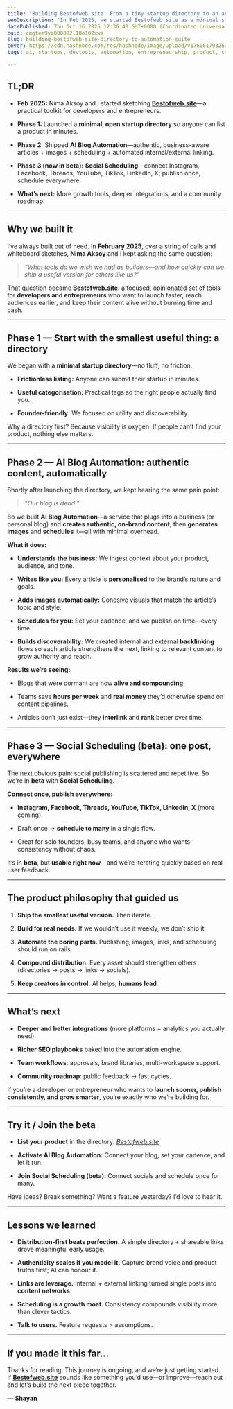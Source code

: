 ```yaml
---
title: "Building Bestofweb.site: From a tiny startup directory to an automation suite for founders"
seoDescription: "In Feb 2025, we started Bestofweb.site as a minimal startup directory. We then built AI blog automation and, now, a social scheduling tool."
datePublished: Thu Oct 16 2025 12:36:40 GMT+0000 (Coordinated Universal Time)
cuid: cmgtem9yz000002l18o102xwa
slug: building-bestofweb-site-directory-to-automation-suite
cover: https://cdn.hashnode.com/res/hashnode/image/upload/v1760617932673/c0ce6514-4d61-4ef6-9dbc-595393efde53.png
tags: ai, startups, devtools, automation, entrepreneurship, product, content-marketing

---
```


## TL;DR

* **Feb 2025:** Nima Aksoy and I started sketching [**Bestofweb.site**](http://Bestofweb.site)—a practical toolkit for developers and entrepreneurs.
    
* **Phase 1:** Launched a **minimal, open startup directory** so anyone can list a product in minutes.
    
* **Phase 2:** Shipped **AI Blog Automation**—authentic, business-aware articles + images + scheduling + automated internal/external linking.
    
* **Phase 3 (now in beta):** **Social Scheduling**—connect Instagram, Facebook, Threads, YouTube, TikTok, LinkedIn, X; publish once, schedule everywhere.
    
* **What’s next:** More growth tools, deeper integrations, and a community roadmap.
    

---

## Why we built it

I’ve always built out of need. In **February 2025**, over a string of calls and whiteboard sketches, **Nima Aksoy** and I kept asking the same question:

> *“What tools do we wish we had as builders—and how quickly can we ship a useful version for others like us?”*

That question became [**Bestofweb.site**](http://Bestofweb.site): a focused, opinionated set of tools for **developers and entrepreneurs** who want to launch faster, reach audiences earlier, and keep their content alive without burning time and cash.

---

## Phase 1 — Start with the smallest useful thing: a directory

We began with a **minimal startup directory**—no fluff, no friction.

* **Frictionless listing:** Anyone can submit their startup in minutes.
    
* **Useful categorisation:** Practical tags so the right people actually find you.
    
* **Founder-friendly:** We focused on utility and discoverability.
    

Why a directory first? Because visibility is oxygen. If people can’t find your product, nothing else matters.

---

## Phase 2 — AI Blog Automation: authentic content, automatically

Shortly after launching the directory, we kept hearing the same pain point:

> *“Our blog is dead.”*

So we built **AI Blog Automation**—a service that plugs into a business (or personal blog) and **creates authentic, on-brand content**, then **generates images** and **schedules** it—all with minimal overhead.

**What it does:**

* **Understands the business:** We ingest context about your product, audience, and tone.
    
* **Writes like you:** Every article is **personalised** to the brand’s nature and goals.
    
* **Adds images automatically:** Cohesive visuals that match the article’s topic and style.
    
* **Schedules for you:** Set your cadence, and we publish on time—every time.
    
* **Builds discoverability:** We created internal and external **backlinking** flows so each article strengthens the next, linking to relevant content to grow authority and reach.
    

**Results we’re seeing:**

* Blogs that were dormant are now **alive and compounding**.
    
* Teams save **hours per week** and **real money** they’d otherwise spend on content pipelines.
    
* Articles don’t just exist—they **interlink** and **rank** better over time.
    

---

## Phase 3 — Social Scheduling (beta): one post, everywhere

The next obvious pain: social publishing is scattered and repetitive. So we’re in **beta** with **Social Scheduling**.

**Connect once, publish everywhere:**

* **Instagram, Facebook, Threads, YouTube, TikTok, LinkedIn, X** (more coming).
    
* Draft once → **schedule to many** in a single flow.
    
* Great for solo founders, busy teams, and anyone who wants consistency without chaos.
    

It’s in **beta**, but **usable right now**—and we’re iterating quickly based on real user feedback.

---

## The product philosophy that guided us

1. **Ship the smallest useful version.** Then iterate.
    
2. **Build for real needs.** If we wouldn’t use it weekly, we don’t ship it.
    
3. **Automate the boring parts.** Publishing, images, links, and scheduling should run on rails.
    
4. **Compound distribution.** Every asset should strengthen others (directories → posts → links → socials).
    
5. **Keep creators in control.** AI helps; **humans lead**.
    

---

## What’s next

* **Deeper and better integrations** (more platforms + analytics you actually need).
    
* **Richer SEO playbooks** baked into the automation engine.
    
* **Team workflows**: approvals, brand libraries, multi-workspace support.
    
* **Community roadmap**: public feedback → fast cycles.
    

If you’re a developer or entrepreneur who wants to **launch sooner, publish consistently, and grow smarter**, you’re exactly who we’re building for.

---

## Try it / Join the beta

* **List your product** in the directory: [*Bestofweb.site*](http://Bestofweb.site)
    
* **Activate AI Blog Automation:** Connect your blog, set your cadence, and let it run.
    
* **Join Social Scheduling (beta):** Connect socials and schedule once for many.
    

Have ideas? Break something? Want a feature yesterday? I’d love to hear it.

---

## Lessons we learned

* **Distribution-first beats perfection.** A simple directory + shareable links drove meaningful early usage.
    
* **Authenticity scales if you model it.** Capture brand voice and product truths first; AI can honour it.
    
* **Links are leverage.** Internal + external linking turned single posts into **content networks**.
    
* **Scheduling is a growth moat.** Consistency compounds visibility more than clever tactics.
    
* **Talk to users.** Feature requests &gt; assumptions.
    

---

## If you made it this far…

Thanks for reading. This journey is ongoing, and we’re just getting started. If [**Bestofweb.site**](http://Bestofweb.site) sounds like something you’d use—or improve—reach out and let’s build the next piece together.

— **Shayan**
